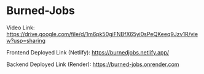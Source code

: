# Burned-Jobs

Video Link: https://drive.google.com/file/d/1m6pk50giFNBfX65yi0sPeQKeeq9Jzv1R/view?usp=sharing

Frontend Deployed Link (Netlify): https://burnedjobs.netlify.app/

Backend Deployed Link (Render): https://burned-jobs.onrender.com
